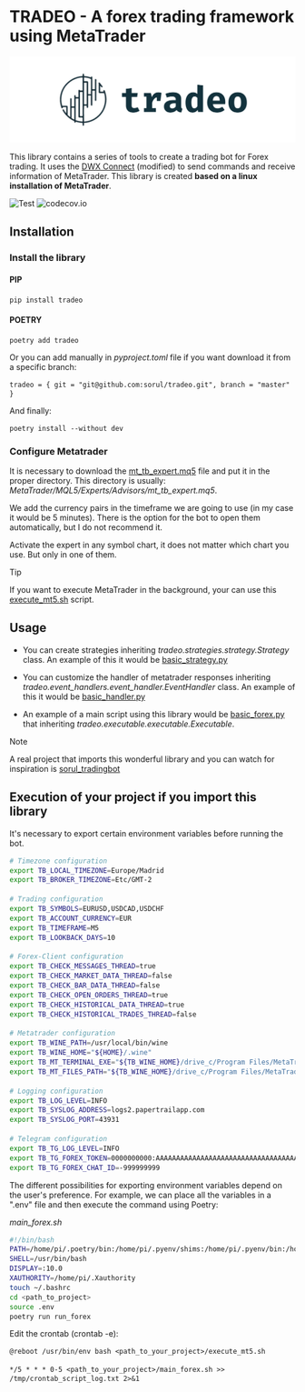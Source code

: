 # TRADEO - A forex trading framework using MetaTrader
![Logo](docs/images/logo.PNG "Title")

This library contains a series of tools to create a trading bot for Forex trading. It uses the [DWX Connect](https://github.com/darwinex/dwxconnect/) (modified) to send commands and receive information of MetaTrader.
This library is created **based on a linux installation of MetaTrader**.

![Test](https://github.com/sorul/tradeo/actions/workflows/testing_coverage.yml/badge.svg?branch=master)
![codecov.io](https://codecov.io/github/sorul/tradeo/coverage.svg?branch=master)

## Installation

### Install the library

#### PIP
```shell
pip install tradeo
```

#### POETRY
```shell
poetry add tradeo
```

Or you can add manually in *pyproject.toml* file if you want download it from a specific branch:

```shell
tradeo = { git = "git@github.com:sorul/tradeo.git", branch = "master" }
```

And finally:
```shell
poetry install --without dev
```



### Configure Metatrader

It is necessary to download the [mt_tb_expert.mq5](tradeo/mt_tb_expert.mq5) file and put it in the proper directory. This directory is usually: *MetaTrader/MQL5/Experts/Advisors/mt_tb_expert.mq5*.

We add the currency pairs in the timeframe we are going to use (in my case it would be 5 minutes). There is the option for the bot to open them automatically, but I do not recommend it.

Activate the expert in any symbol chart, it does not matter which chart you use. But only in one of them.

> [!TIP]
> If you want to execute MetaTrader in the background, your can use this [execute_mt5.sh](https://github.com/sorul/sorul_tradingbot/blob/master/scripts/execute_mt5.sh) script.


## Usage

- You can create strategies inheriting *tradeo.strategies.strategy.Strategy* class. An example of this it would be [basic_strategy.py](tradeo/strategies/basic_strategy.py)

- You can customize the handler of metatrader responses inheriting *tradeo.event_handlers.event_handler.EventHandler* class. An example of this it would be [basic_handler.py](tradeo/event_handlers/basic_event_handler.py)

- An example of a main script using this library would be [basic_forex.py](tradeo/tradeo/executable/basic_forex.py) that inheriting *tradeo.executable.executable.Executable*.

> [!NOTE]  
> A real project that imports this wonderful library and you can watch for inspiration is [sorul_tradingbot](https://github.com/sorul/sorul_tradingbot)



## Execution of your project if you import this library

It's necessary to export certain environment variables before running the bot.

```bash
# Timezone configuration
export TB_LOCAL_TIMEZONE=Europe/Madrid
export TB_BROKER_TIMEZONE=Etc/GMT-2

# Trading configuration
export TB_SYMBOLS=EURUSD,USDCAD,USDCHF
export TB_ACCOUNT_CURRENCY=EUR
export TB_TIMEFRAME=M5
export TB_LOOKBACK_DAYS=10

# Forex-Client configuration
export TB_CHECK_MESSAGES_THREAD=true
export TB_CHECK_MARKET_DATA_THREAD=false
export TB_CHECK_BAR_DATA_THREAD=false
export TB_CHECK_OPEN_ORDERS_THREAD=true
export TB_CHECK_HISTORICAL_DATA_THREAD=true
export TB_CHECK_HISTORICAL_TRADES_THREAD=false

# Metatrader configuration
export TB_WINE_PATH=/usr/local/bin/wine
export TB_WINE_HOME="${HOME}/.wine"
export TB_MT_TERMINAL_EXE="${TB_WINE_HOME}/drive_c/Program Files/MetaTrader/terminal.exe"
export TB_MT_FILES_PATH="${TB_WINE_HOME}/drive_c/Program Files/MetaTrader/MQL5/Files"

# Logging configuration
export TB_LOG_LEVEL=INFO
export TB_SYSLOG_ADDRESS=logs2.papertrailapp.com
export TB_SYSLOG_PORT=43931

# Telegram configuration
export TB_TG_LOG_LEVEL=INFO
export TB_TG_FOREX_TOKEN=0000000000:AAAAAAAAAAAAAAAAAAAAAAAAAAAAAAAAAAA
export TB_TG_FOREX_CHAT_ID=-999999999
```

The different possibilities for exporting environment variables depend on
the user's preference. For example, we can place all the variables in a
".env" file and then execute the command using Poetry:

*main_forex.sh*
```bash
#!/bin/bash
PATH=/home/pi/.poetry/bin:/home/pi/.pyenv/shims:/home/pi/.pyenv/bin:/home/pi/.poetry/bin:/home/pi/.pyenv/shims:/home/pi/.pyenv/bin:/home/pi/.cargo/bin:/home/pi/.poetry/bin:/home/pi/.local/bin:/usr/local/sbin:/usr/local/bin:/usr/sbin:/usr/bin:/sbin:/bin:/usr/local/games:/usr/games
SHELL=/usr/bin/bash
DISPLAY=:10.0
XAUTHORITY=/home/pi/.Xauthority
touch ~/.bashrc
cd <path_to_project>
source .env
poetry run run_forex
```

Edit the crontab (crontab -e):

```console
@reboot /usr/bin/env bash <path_to_your_project>/execute_mt5.sh

*/5 * * * 0-5 <path_to_your_project>/main_forex.sh >> /tmp/crontab_script_log.txt 2>&1
```